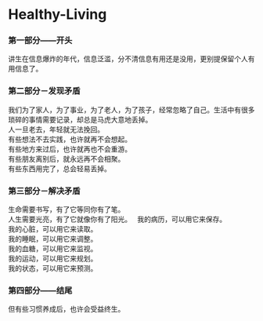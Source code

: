 # Healthy-Living


### 第一部分——开头
讲生在信息爆炸的年代，信息泛滥，分不清信息有用还是没用，更别提保留个人有用信息了。

### 第二部分－发现矛盾
我们为了家人，为了事业，为了老人，为了孩子，经常忽略了自己。生活中有很多琐碎的事情需要记录，却总是马虎大意地丢掉。    
人一旦老去，年轻就无法挽回。  
有些想法不去实践，也许就再不会想起。  
有些地方来过后，也许就再也不会重游。  
有些朋友离别后，就永远再不会相聚。  
有些东西用完了，总会轻易丢掉。  
  

### 第三部分－解决矛盾
生命需要书写，有了它等同你有了笔。    
人生需要光亮，有了它就像你有了阳光。    
我的病历，可以用它来保存。  
我的心脏，可以用它来读取。  
我的睡眠，可以用它来调整。  
我的血糖，可以用它来监视。  
我的运动，可以用它来规划。  
我的状态，可以用它来预测。  

### 第四部分——结尾
但有些习惯养成后，也许会受益终生。

